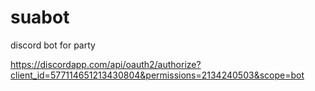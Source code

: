 # suabot
discord bot for party       

https://discordapp.com/api/oauth2/authorize?client_id=577114651213430804&permissions=2134240503&scope=bot